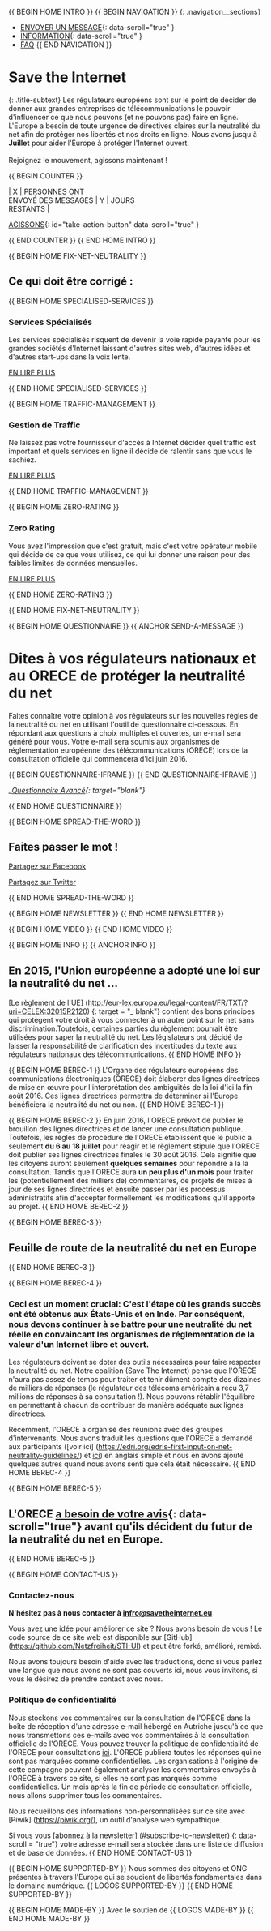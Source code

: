 {{ BEGIN HOME INTRO }}
{{ BEGIN NAVIGATION }}
{: .navigation__sections}
- [ENVOYER UN MESSAGE](#send-a-message){: data-scroll="true" }
- [INFORMATION](#info){: data-scroll="true" }
- [FAQ](faq)
{{ END NAVIGATION }}

# Save the Internet

{: .title-subtext}
Les régulateurs européens sont sur le point de décider de donner aux grandes entreprises de télécommunications le pouvoir d'influencer ce que nous pouvons (et ne pouvons pas) faire en ligne. L'Europe a besoin de toute urgence de directives claires sur la neutralité du net
afin de protéger nos libertés et nos droits en ligne. Nous avons jusqu'à __Juillet__ pour aider l'Europe à protéger l'Internet ouvert.
<br><br>
Rejoignez le mouvement, agissons maintenant !

{{ BEGIN COUNTER }}

| X | PERSONNES ONT <br> ENVOYÉ DES MESSAGES | Y | JOURS <br> RESTANTS |

[AGISSONS](#send-a-message){: id="take-action-button" data-scroll="true" }

{{ END COUNTER }}
{{ END HOME INTRO }}

{{ BEGIN HOME FIX-NET-NEUTRALITY }}

## Ce qui doit être corrigé :

{{ BEGIN HOME SPECIALISED-SERVICES }}

### Services Spécialisés

Les services spécialisés risquent de devenir la voie rapide payante pour les grandes sociétés d'Internet laissant d'autres sites web, d'autres idées et d'autres start-ups dans la voix lente.

[EN LIRE PLUS](faq/#what-are-specialised-services)

{{ END HOME SPECIALISED-SERVICES }}

{{ BEGIN HOME TRAFFIC-MANAGEMENT }}

### Gestion de Traffic

Ne laissez pas votre fournisseur d'accès à Internet décider quel traffic est important et quels services en ligne il décide de ralentir sans que vous le sachiez.

[EN LIRE PLUS](faq/#what-is-traffic-management)

{{ END HOME TRAFFIC-MANAGEMENT }}

{{ BEGIN HOME ZERO-RATING }}

### Zero Rating

Vous avez l'impression que c'est gratuit, mais c'est votre opérateur mobile qui décide de ce que vous utilisez, ce qui lui donner une raison pour des faibles limites de données mensuelles.

[EN LIRE PLUS](faq/#what-is-zero-rating)

{{ END HOME ZERO-RATING }}

{{ END HOME FIX-NET-NEUTRALITY }}


{{ BEGIN HOME QUESTIONNAIRE }}
{{ ANCHOR SEND-A-MESSAGE }}

# Dites à vos régulateurs nationaux et <br> au ORECE de protéger la neutralité du net

Faites connaître votre opinion à vos régulateurs sur les nouvelles règles de la neutralité du net en utilisant l'outil de questionnaire ci-dessous. En répondant aux questions à choix multiples et ouvertes, un e-mail sera généré pour vous. Votre e-mail sera soumis aux organismes de réglementation européenne des télécommunications (ORECE) lors de la consultation officielle qui commencera d'ici juin 2016.

{{ BEGIN QUESTIONNAIRE-IFRAME }}
{{ END QUESTIONNAIRE-IFRAME }}

__[Questionnaire Avancé](https://consultation.savetheinternet.eu/advanced/){: target="_blank"}__


{{ END HOME QUESTIONNAIRE }}

{{ BEGIN HOME SPREAD-THE-WORD }}

## Faites passer le mot !

[Partagez sur  Facebook](http://www.facebook.com/sharer/sharer.php?s=100&p%5Burl%5D=http://www.savetheinternet.eu/&p%5Bimages%5D%5B0%5D=http://www.savetheinternet.eu/img/thumbnail.png&p%5Btitle%5D=Help%20Save%20the%20Internet&p%5Bsummary%5D=Your%20freedom%20online%20is%20threatened%20by%20EU%20proposals.%20The%20fight%20for%20an%20open%20Internet%20is%20happening%20right%20now%20in%20Brussels.)

[Partagez sur Twitter](https://twitter.com/intent/tweet?text=Help%20save%20the%20internet.%20Tell%20your%20regulator%20to%20safeguard%20net%20neutrality.%20http%3A%2F%2Fwww.savetheinternet.eu%2F%20%23SaveTheInternet)

{{ END HOME SPREAD-THE-WORD }}

{{ BEGIN HOME NEWSLETTER }}
{{ END HOME NEWSLETTER }}

{{ BEGIN HOME VIDEO }}
{{ END HOME VIDEO }}

{{ BEGIN HOME INFO }}
{{ ANCHOR INFO }}
## En 2015, l'Union européenne a adopté une loi sur la neutralité du net ...

[Le règlement de l'UE] (http://eur-lex.europa.eu/legal-content/FR/TXT/?uri=CELEX:32015R2120) {: target = "_ blank"} contient des bons principes qui protègent votre droit à vous connecter à un autre point sur le net sans discrimination.Toutefois, certaines parties du règlement pourrait être utilisées pour saper la neutralité du net. Les législateurs ont décidé de laisser la responsabilité de clarification des incertitudes du texte aux régulateurs nationaux des télécommunications.
{{ END HOME INFO }}


{{ BEGIN HOME BEREC-1 }}
L'Organe des régulateurs européens des communications électroniques (ORECE) doit élaborer des lignes directrices de mise en œuvre pour l'interprétation des ambiguïtés de la loi d'ici la fin août 2016. Ces lignes directrices permettra de déterminer si l'Europe bénéficiera la neutralité du net ou non.
{{ END HOME BEREC-1 }}

{{ BEGIN HOME BEREC-2 }}
En juin 2016, l'ORECE prévoit de publier le brouillon des lignes directrices et de lancer une consultation publique. Toutefois, les règles de procédure de l'ORECE établissent que le public a seulement __du 6 au 18 juillet__  pour réagir et le règlement stipule que l'ORECE doit publier ses lignes directrices finales le 30 août 2016. Cela signifie que les citoyens auront seulement __quelques semaines__ pour répondre à la la consultation. Tandis que l'ORECE aura  __un peu plus d'un mois__ pour traiter les (potentiellement des milliers de) commentaires, de projets de mises à jour de ses lignes directrices et ensuite passer par les processus administratifs afin d'accepter formellement les modifications qu'il apporte au projet.
{{ END HOME BEREC-2 }}

{{ BEGIN HOME BEREC-3 }}
## Feuille de route de la neutralité du net en Europe
{{ END HOME BEREC-3 }}

{{ BEGIN HOME BEREC-4 }}
### __Ceci est un moment crucial: C'est l'étape où les grands succès ont été obtenus aux États-Unis et en Inde. Par conséquent, nous devons continuer à se battre pour une neutralité du net réelle en convaincant les organismes de réglementation de la valeur d'un Internet libre et ouvert.__

Les régulateurs doivent se doter des outils nécessaires pour faire respecter la neutralité du net. Notre coalition (Save The Internet) pense que l'ORECE n'aura pas assez de temps pour traiter et tenir dûment compte des dizaines de milliers de réponses (le régulateur des télécoms américain a reçu 3,7 millions de réponses à sa consultation !). Nous pouvons rétablir l'équilibre en permettant à chacun de contribuer de manière adéquate aux lignes directrices.

Récemment, l'ORECE a organisé des réunions avec des groupes d'intervenants. Nous avons traduit les questions que l'ORECE a demandé aux participants ([voir ici] (https://edri.org/edris-first-input-on-net-neutrality-guidelines/) et [ici](https://www.accessnow.org/rekindling-net-neutrality-our-meeting-with-eus-telecoms-regulators/)) en anglais simple et nous en avons ajouté quelques autres quand nous avons senti que cela était nécessaire.
{{ END HOME BEREC-4 }}

{{ BEGIN HOME BEREC-5 }}
## L'ORECE [a besoin de votre avis](#send-a-message){: data-scroll="true"} avant qu'ils décident du futur de la neutralité du net en Europe.
{{ END HOME BEREC-5 }}

{{ BEGIN HOME CONTACT-US }}
### Contactez-nous

__N'hésitez pas à nous contacter à [infro@savetheinternet.eu](mailto:info@savetheinternet.eu)__

Vous avez une idée pour améliorer ce site ? Nous avons besoin de vous ! Le code source de ce site web est disponible sur [GitHub] (https://github.com/Netzfreiheit/STI-UI) et peut être forké, amélioré, remixé.

Nous avons toujours besoin d'aide avec les traductions, donc si vous parlez une langue que nous avons ne sont pas couverts ici, nous vous invitons, si vous le désirez de prendre contact avec nous.

### Politique de confidentialité

Nous stockons vos commentaires sur la consultation de l'ORECE dans la boîte de réception d'une adresse e-mail hébergé en Autriche jusqu'à ce que nous transmettons ces e-mails avec vos commentaires à la consultation officielle de l'ORECE. Vous pouvez trouver la politique de confidentialité de l'ORECE pour consultations [ici](http://berec.europa.eu/eng/document_register/subject_matter/berec_office/download/0/4615-privacy-statement-berec-office-policy-do_0.pdf). L'ORECE publiera toutes les réponses qui ne sont pas marquées comme confidentielles. Les organisations à l'origine de cette campagne peuvent également analyser les commentaires envoyés à l'ORECE à travers ce site, si elles ne sont pas marqués comme confidentielles. Un mois après la fin de période de consultation officielle, nous allons supprimer tous les commentaires.

Nous recueillons des informations non-personnalisées sur ce site avec [Piwik] (https://piwik.org/), un outil d'analyse web sympathique.

Si vous vous [abonnez à la newsletter] (#subscribe-to-newsletter) {: data-scroll = "true"} votre adresse e-mail sera stockée dans une liste de diffusion et de base de données.
{{ END HOME CONTACT-US }}

{{ BEGIN HOME SUPPORTED-BY }}
Nous sommes des citoyens et ONG présentes à travers l'Europe qui se soucient de libertés fondamentales dans le domaine numérique.
{{ LOGOS SUPPORTED-BY }}
{{ END HOME SUPPORTED-BY }}

{{ BEGIN HOME MADE-BY }}
Avec le soutien de
{{ LOGOS MADE-BY }}
{{ END HOME MADE-BY }}
